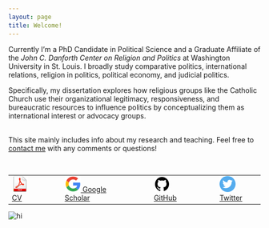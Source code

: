 ```yaml
---
layout: page
title: Welcome!
---
```


<div class="container">
	<div class="row-fluid">
		<div class="span5">
	
Currently I’m a PhD Candidate in Political Science and a Graduate Affiliate of the <i>John C. Danforth Center on Religion and Politics</i> at Washington University in St. Louis. I broadly study comparative politics, international relations, religion in politics, political economy, and judicial politics.

Specifically, my dissertation explores how religious groups like the Catholic Church use their organizational legitimacy, responsiveness, and bureaucratic resources to influence politics by conceptualizing them as international interest or advocacy groups. <br/><br/>

This site mainly includes info about my research and teaching. Feel free to <a href="https://zieglerjef.github.io/pages/about.html">contact me</a> with any comments or questions!<br/><br/>

<table align="left">
  <tr><td><a href="assets/JeffZiegler_CV.pdf"> <img src="pages/icons32/pdf-icon.png" alt="hi" class="inline"/>
 CV</a></td>
	  <td></td>	  <td></td>  <td></td>
	<td><a href="https://scholar.google.com/citations?user=PE2j3DcAAAAJ&hl=sv)"> <img src="pages/icons32/google-icon.png" alt="hi" class="inline"/> Google Scholar</a></td>
	  <td></td>	  <td></td>  <td></td>
	<td><a href="https://github.com/zieglerjef"> <img src="pages/icons32/github-icon.png" alt="hi" class="inline"/> GitHub</a></td>
	  <td></td>	  <td></td>  <td></td>
	<td><a href="https://twitter.com/jeffreymziegler"> <img src="pages/icons32/twitter-icon.png" alt="hi" class="inline"/> Twitter</a></td></tr>
</table>

</div>

<div class="span4">
		<img src="../assets/pics/Jeff_Ziegler.jpg" alt="hi" class="inline"/>
     		</div>
	</div>
</div>
